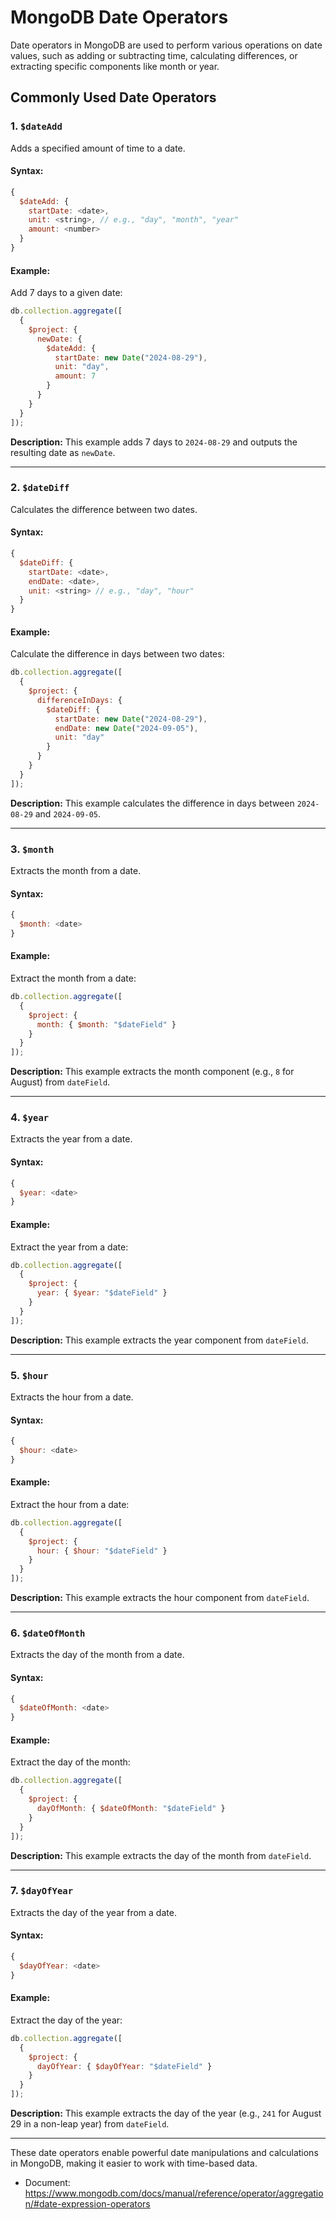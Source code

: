 # MongoDB Date Operators

Date operators in MongoDB are used to perform various operations on date values, such as adding or subtracting time, calculating differences, or extracting specific components like month or year.

## Commonly Used Date Operators

### 1. `$dateAdd`
Adds a specified amount of time to a date.

#### Syntax:
```javascript
{
  $dateAdd: {
    startDate: <date>,
    unit: <string>, // e.g., "day", "month", "year"
    amount: <number>
  }
}
```

#### Example:
Add 7 days to a given date:
```javascript
db.collection.aggregate([
  {
    $project: {
      newDate: { 
        $dateAdd: {
          startDate: new Date("2024-08-29"),
          unit: "day",
          amount: 7
        }
      }
    }
  }
]);
```
**Description:** This example adds 7 days to `2024-08-29` and outputs the resulting date as `newDate`.

---

### 2. `$dateDiff`
Calculates the difference between two dates.

#### Syntax:
```javascript
{
  $dateDiff: {
    startDate: <date>,
    endDate: <date>,
    unit: <string> // e.g., "day", "hour"
  }
}
```

#### Example:
Calculate the difference in days between two dates:
```javascript
db.collection.aggregate([
  {
    $project: {
      differenceInDays: {
        $dateDiff: {
          startDate: new Date("2024-08-29"),
          endDate: new Date("2024-09-05"),
          unit: "day"
        }
      }
    }
  }
]);
```
**Description:** This example calculates the difference in days between `2024-08-29` and `2024-09-05`.

---

### 3. `$month`
Extracts the month from a date.

#### Syntax:
```javascript
{
  $month: <date>
}
```

#### Example:
Extract the month from a date:
```javascript
db.collection.aggregate([
  {
    $project: {
      month: { $month: "$dateField" }
    }
  }
]);
```
**Description:** This example extracts the month component (e.g., `8` for August) from `dateField`.

---

### 4. `$year`
Extracts the year from a date.

#### Syntax:
```javascript
{
  $year: <date>
}
```

#### Example:
Extract the year from a date:
```javascript
db.collection.aggregate([
  {
    $project: {
      year: { $year: "$dateField" }
    }
  }
]);
```
**Description:** This example extracts the year component from `dateField`.

---

### 5. `$hour`
Extracts the hour from a date.

#### Syntax:
```javascript
{
  $hour: <date>
}
```

#### Example:
Extract the hour from a date:
```javascript
db.collection.aggregate([
  {
    $project: {
      hour: { $hour: "$dateField" }
    }
  }
]);
```
**Description:** This example extracts the hour component from `dateField`.

---

### 6. `$dateOfMonth`
Extracts the day of the month from a date.

#### Syntax:
```javascript
{
  $dateOfMonth: <date>
}
```

#### Example:
Extract the day of the month:
```javascript
db.collection.aggregate([
  {
    $project: {
      dayOfMonth: { $dateOfMonth: "$dateField" }
    }
  }
]);
```
**Description:** This example extracts the day of the month from `dateField`.

---

### 7. `$dayOfYear`
Extracts the day of the year from a date.

#### Syntax:
```javascript
{
  $dayOfYear: <date>
}
```

#### Example:
Extract the day of the year:
```javascript
db.collection.aggregate([
  {
    $project: {
      dayOfYear: { $dayOfYear: "$dateField" }
    }
  }
]);
```
**Description:** This example extracts the day of the year (e.g., `241` for August 29 in a non-leap year) from `dateField`.

---

These date operators enable powerful date manipulations and calculations in MongoDB, making it easier to work with time-based data.

- Document: https://www.mongodb.com/docs/manual/reference/operator/aggregation/#date-expression-operators